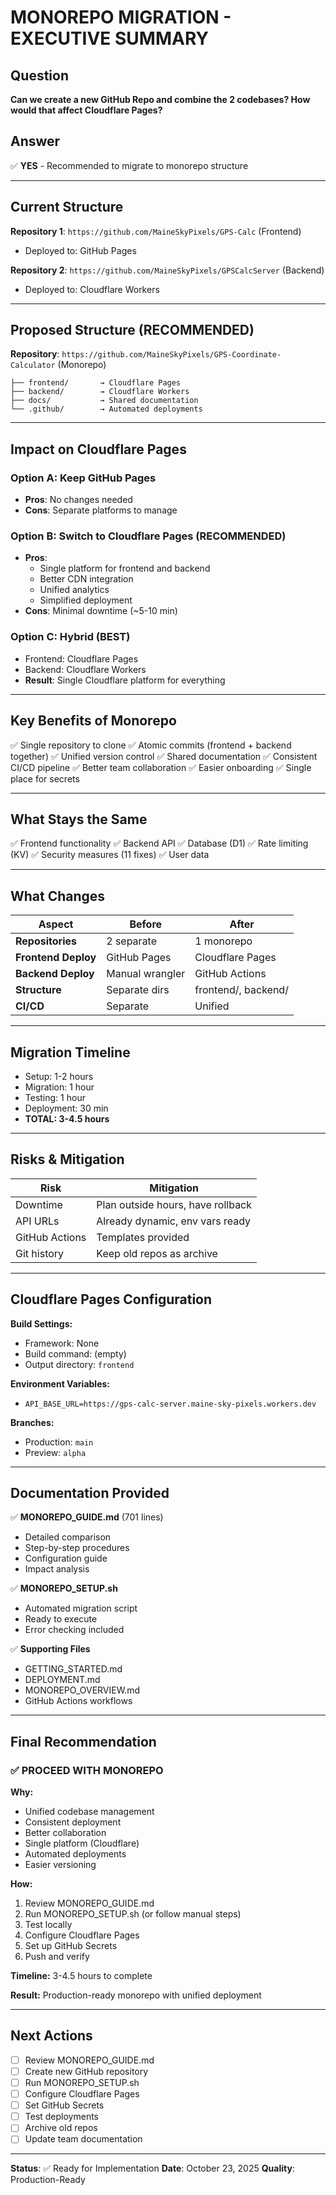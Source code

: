 # MONOREPO MIGRATION - EXECUTIVE SUMMARY

## Question

**Can we create a new GitHub Repo and combine the 2 codebases? How would that affect Cloudflare Pages?**

## Answer

✅ **YES** - Recommended to migrate to monorepo structure

---

## Current Structure

**Repository 1**: `https://github.com/MaineSkyPixels/GPS-Calc` (Frontend)
- Deployed to: GitHub Pages

**Repository 2**: `https://github.com/MaineSkyPixels/GPSCalcServer` (Backend)
- Deployed to: Cloudflare Workers

---

## Proposed Structure (RECOMMENDED)

**Repository**: `https://github.com/MaineSkyPixels/GPS-Coordinate-Calculator` (Monorepo)
```
├── frontend/       → Cloudflare Pages
├── backend/        → Cloudflare Workers
├── docs/           → Shared documentation
└── .github/        → Automated deployments
```

---

## Impact on Cloudflare Pages

### Option A: Keep GitHub Pages
- **Pros**: No changes needed
- **Cons**: Separate platforms to manage

### Option B: Switch to Cloudflare Pages (RECOMMENDED)
- **Pros**:
  - Single platform for frontend and backend
  - Better CDN integration
  - Unified analytics
  - Simplified deployment
- **Cons**: Minimal downtime (~5-10 min)

### Option C: Hybrid (BEST)
- Frontend: Cloudflare Pages
- Backend: Cloudflare Workers
- **Result**: Single Cloudflare platform for everything

---

## Key Benefits of Monorepo

✅ Single repository to clone
✅ Atomic commits (frontend + backend together)
✅ Unified version control
✅ Shared documentation
✅ Consistent CI/CD pipeline
✅ Better team collaboration
✅ Easier onboarding
✅ Single place for secrets

---

## What Stays the Same

✅ Frontend functionality
✅ Backend API
✅ Database (D1)
✅ Rate limiting (KV)
✅ Security measures (11 fixes)
✅ User data

---

## What Changes

| Aspect | Before | After |
|--------|--------|-------|
| **Repositories** | 2 separate | 1 monorepo |
| **Frontend Deploy** | GitHub Pages | Cloudflare Pages |
| **Backend Deploy** | Manual wrangler | GitHub Actions |
| **Structure** | Separate dirs | frontend/, backend/ |
| **CI/CD** | Separate | Unified |

---

## Migration Timeline

- Setup: 1-2 hours
- Migration: 1 hour
- Testing: 1 hour
- Deployment: 30 min
- **TOTAL: 3-4.5 hours**

---

## Risks & Mitigation

| Risk | Mitigation |
|------|-----------|
| Downtime | Plan outside hours, have rollback |
| API URLs | Already dynamic, env vars ready |
| GitHub Actions | Templates provided |
| Git history | Keep old repos as archive |

---

## Cloudflare Pages Configuration

**Build Settings:**
- Framework: None
- Build command: (empty)
- Output directory: `frontend`

**Environment Variables:**
- `API_BASE_URL=https://gps-calc-server.maine-sky-pixels.workers.dev`

**Branches:**
- Production: `main`
- Preview: `alpha`

---

## Documentation Provided

✅ **MONOREPO_GUIDE.md** (701 lines)
   - Detailed comparison
   - Step-by-step procedures
   - Configuration guide
   - Impact analysis

✅ **MONOREPO_SETUP.sh**
   - Automated migration script
   - Ready to execute
   - Error checking included

✅ **Supporting Files**
   - GETTING_STARTED.md
   - DEPLOYMENT.md
   - MONOREPO_OVERVIEW.md
   - GitHub Actions workflows

---

## Final Recommendation

### ✅ PROCEED WITH MONOREPO

**Why:**
- Unified codebase management
- Consistent deployment
- Better collaboration
- Single platform (Cloudflare)
- Automated deployments
- Easier versioning

**How:**
1. Review MONOREPO_GUIDE.md
2. Run MONOREPO_SETUP.sh (or follow manual steps)
3. Test locally
4. Configure Cloudflare Pages
5. Set up GitHub Secrets
6. Push and verify

**Timeline:** 3-4.5 hours to complete

**Result:** Production-ready monorepo with unified deployment

---

## Next Actions

- [ ] Review MONOREPO_GUIDE.md
- [ ] Create new GitHub repository
- [ ] Run MONOREPO_SETUP.sh
- [ ] Configure Cloudflare Pages
- [ ] Set GitHub Secrets
- [ ] Test deployments
- [ ] Archive old repos
- [ ] Update team documentation

---

**Status**: ✅ Ready for Implementation
**Date**: October 23, 2025
**Quality**: Production-Ready
